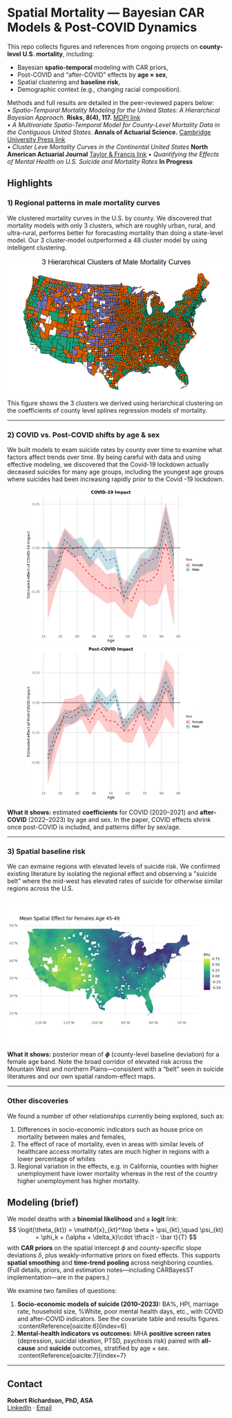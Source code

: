 # Spatial Mortality — Bayesian CAR Models & Post-COVID Dynamics

This repo collects figures and references from ongoing projects on **county-level U.S. mortality**, including:
- Bayesian **spatio-temporal** modeling with CAR priors,
- Post-COVID and “after-COVID” effects by **age × sex**,
- Spatial clustering and **baseline risk**,
- Demographic context (e.g., changing racial composition).

Methods and full results are detailed in the peer-reviewed papers below:  
•  *Spatio-Temporal Mortality Modeling for the United States: A Hierarchical Bayesian Approach.* **Risks, 8(4), 117.** [MDPI link](https://www.mdpi.com/2227-9091/8/4/117)  
•  *A Multivariate Spatio-Temporal Model for County-Level Mortality Data in the Contiguous United States.* **Annals of Actuarial Science.** [Cambridge University Press link](https://www.cambridge.org/core/journals/annals-of-actuarial-science/article/multivariate-spatiotemporal-model-for-countylevel-mortality-data-in-the-contiguous-united-states/96BF901C0B6ADE8F434D404653B665C2)  
• *Cluster Leve Mortality Curves in the Continental United States* **North American Actuarial Journal** [Taylor & Francis link](https://www.tandfonline.com/doi/abs/10.1080/10920277.2025.2463933)
•  *Quantifying the Effects of Mental Health on U.S. Suicide and Mortality Rates* **In Progress** 

## Highlights

### 1) Regional patterns in male mortality curves

We clustered mortality curves in the U.S. by county. We discovered that mortality models with only 3 clusters, which are roughly urban, rural, and ultra-rural, performs better for forecasting mortality than doing a state-level model. Our 3 cluster-model outperformed a 48 cluster model by using intelligent clustering. 

![3 Hierarchical Clusters of Male Mortality Curves](./images/mhc_3_map.png)
This figure shows the 3 clusters we derived using heriarchical clustering on the coefficients of county level splines regression models of mortality. 


---

### 2) COVID vs. Post-COVID shifts by age & sex
We built models to exam suicide rates by county over time to examine what factors affect trends over time. By being careful with data and using effective modeling, we discovered that the Covid-19 lockdown actually deceased suicides for many age groups, including the youngest age groups where suicides had been increasing rapidly prior to the Covid -19 lockdown. 
<div align="center">
  <img src="./images/_cred_int_covidTRUE_male_female-2.jpg" alt="COVID-19 impact by age and sex" width="420"/>
  <img src="./images/_cred_int_after_covidTRUE_male_female-2.jpg" alt="Post-COVID impact by age and sex" width="420"/>
</div>

**What it shows:** estimated **coefficients** for COVID (2020–2021) and **after-COVID** (2022–2023) by age and sex. In the paper, COVID effects shrink once post-COVID is included, and patterns differ by sex/age. 

---

### 3) Spatial baseline risk

We can exmaine regions with elevated levels of suicide risk. We confirmed existing literature by isolating the regional effect and observing a "suicide belt" where the mid-west has elevated rates of suicide for otherwise similar regions across the U.S.

![Mean Spatial Effect (phi) – females 45–49](./images/phi_by_county_F10-2.jpeg)

**What it shows:** posterior mean of **$\phi$** (county-level baseline deviation) for a female age band. Note the broad corridor of elevated risk across the Mountain West and northern Plains—consistent with a “belt” seen in suicide literatures and our own spatial random-effect maps.

---

### Other discoveries

We found a number of other relationships currently being explored, such as:
1) Differences in socio-economic indicators such as house price on mortality between males and females,
2) The effect of race of mortality, even in areas with similar levels of healthcare access mortality rates are much higher in regions with a lower percentage of whites
3) Regional variation in the effects, e.g. in California, counties with higher unemployment have lower mortality whereas in the rest of the country higher unemployment has higher mortality. 


## Modeling (brief)

We model deaths with a **binomial likelihood** and a **logit** link: $$ \logit(\theta_{kt}) = \mathbf{x}_{kt}^\top \beta + \psi_{kt},\quad 
\psi_{kt} = \phi_k + (\alpha + \delta_k)\cdot \tfrac{t - \bar t}{T} $$
with **CAR priors** on the spatial intercept $\phi$ and county-specific slope deviations $\delta$, plus weakly-informative priors on fixed effects. This supports **spatial smoothing** and **time-trend pooling** across neighboring counties. (Full details, priors, and estimation notes—including CARBayesST implementation—are in the papers.) 

We examine two families of questions:

1) **Socio-economic models of suicide (2010–2023):** BA%, HPI, marriage rate, household size, %White, poor mental health days, etc., with COVID and after-COVID indicators. See the covariate table and results figures. :contentReference[oaicite:6]{index=6}  
2) **Mental-health indicators vs outcomes:** MHA **positive screen rates** (depression, suicidal ideation, PTSD, psychosis risk) paired with **all-cause** and **suicide** outcomes, stratified by age × sex. :contentReference[oaicite:7]{index=7}

---




## Contact

**Robert Richardson, PhD, ASA**  
[LinkedIn](https://www.linkedin.com/in/robert-richardson-a0597a174/) · [Email](mailto:richardson@stat.byu.edu)
